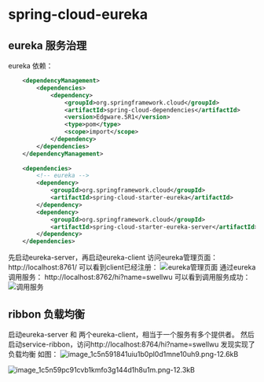 # spring-cloud-eureka
## eureka 服务治理
eureka 依赖：
```xml
    <dependencyManagement>
        <dependencies>
            <dependency>
                <groupId>org.springframework.cloud</groupId>
                <artifactId>spring-cloud-dependencies</artifactId>
                <version>Edgware.SR1</version>
                <type>pom</type>
                <scope>import</scope>
            </dependency>
        </dependencies>
    </dependencyManagement>
    
    <dependencies>
        <!-- eureka -->
        <dependency>
            <groupId>org.springframework.cloud</groupId>
            <artifactId>spring-cloud-starter-eureka</artifactId>
        </dependency>
        <dependency>
            <groupId>org.springframework.cloud</groupId>
            <artifactId>spring-cloud-starter-eureka-server</artifactId>
        </dependency>
    </dependencies>
```

先启动eureka-server，再启动eureka-client
访问eureka管理页面：http://localhost:8761/
可以看到client已经注册：
![eureka管理页面][1]
通过eureka调用服务：
http://localhost:8762/hi?name=swellwu
可以看到调用服务成功：
![调用服务][2]

## ribbon 负载均衡
启动eureka-server 和 两个eureka-client，相当于一个服务有多个提供者。
然后启动service-ribbon，访问http://localhost:8764/hi?name=swellwu
发现实现了负载均衡
如图：
![image_1c5n591841uiu1b0pl0d1mne10uh9.png-12.6kB][3]

![image_1c5n59pc91cvb1kmfo3g144d1h8u1m.png-12.3kB][4]




[1]: http://static.zybuluo.com/swellwu/fxewcjnkl0z43beqqs9nj5w9/image_1c5lnsm75119m6tdlnrjv52ikp.png
[2]: http://static.zybuluo.com/swellwu/uos4iji7wqadnsizlv4f002o/image_1c5lo1mkucmbpag1f6618r01rcs1m.png
  [3]: http://static.zybuluo.com/swellwu/cs7ug73y2q8b7j02jkcacxxy/image_1c5n591841uiu1b0pl0d1mne10uh9.png
  [4]: http://static.zybuluo.com/swellwu/ulcxo4z7q8h1w80c488cu581/image_1c5n59pc91cvb1kmfo3g144d1h8u1m.png